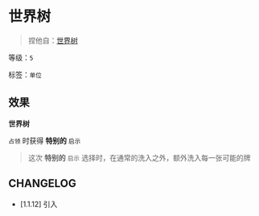 # 世界树

> 捏他自：[世界树](https://zh.wikipedia.org/zh-hans/%E4%B8%96%E7%95%8C%E4%B9%8B%E6%A0%91)

等级：`5`

标签：`单位`

## 效果

**世界树**

`占领` 时获得 **特别的** `启示`

> 这次 **特别的** `启示` 选择时，在通常的洗入之外，额外洗入每一张可能的牌

## CHANGELOG

- [1.1.12] 引入
